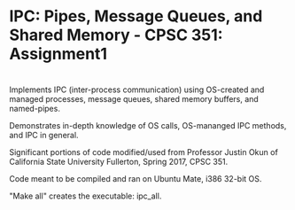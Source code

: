 # IPC: Pipes, Message Queues, and Shared Memory - CPSC 351: Assignment1
#

Implements IPC (inter-process communication) using OS-created and managed processes, message queues, shared memory buffers, and named-pipes. 

Demonstrates in-depth knowledge of OS calls, OS-mananged IPC methods, and IPC in general.

Significant portions of code modified/used from Professor Justin Okun of California State University Fullerton, Spring 2017, CPSC 351.

Code meant to be compiled and ran on Ubuntu Mate, i386 32-bit OS.

"Make all" creates the executable: ipc_all.
